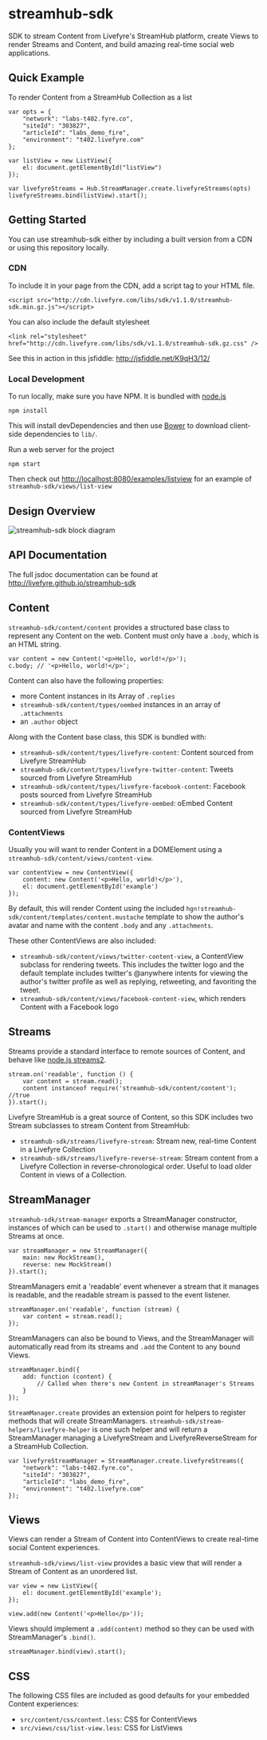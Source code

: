 # streamhub-sdk

SDK to stream Content from Livefyre's StreamHub platform, create Views to render Streams and Content, and build amazing real-time social web applications.

## Quick Example

To render Content from a StreamHub Collection as a list

    var opts = {
        "network": "labs-t402.fyre.co",
        "siteId": "303827",
        "articleId": "labs_demo_fire",
        "environment": "t402.livefyre.com"
    };
    
    var listView = new ListView({
        el: document.getElementById("listView")
    });

    var livefyreStreams = Hub.StreamManager.create.livefyreStreams(opts)
    livefyreStreams.bind(listView).start();

## Getting Started

You can use streamhub-sdk either by including a built version from a CDN or using this repository locally.

### CDN

To include it in your page from the CDN, add a script tag to your HTML file.

    <script src="http://cdn.livefyre.com/libs/sdk/v1.1.0/streamhub-sdk.min.gz.js"></script>

You can also include the default stylesheet

    <link rel="stylesheet" href="http://cdn.livefyre.com/libs/sdk/v1.1.0/streamhub-sdk.gz.css" />

See this in action in this jsfiddle: http://jsfiddle.net/K9qH3/12/

### Local Development

To run locally, make sure you have NPM. It is bundled with [node.js](http://nodejs.org/)

    npm install

This will install devDependencies and then use [Bower](https://github.com/twitter/bower) to download client-side dependencies to `lib/`.

Run a web server for the project

    npm start

Then check out [http://localhost:8080/examples/listview](http://localhost:8080/examples/listview) for an example of `streamhub-sdk/views/list-view`

## Design Overview

![streamhub-sdk block diagram](https://drive.google.com/uc?id=0BwAX440-rUypOFJfVU1LTElZUUU "streamhub-sdk block diagram")

## API Documentation

The full jsdoc documentation can be found at http://livefyre.github.io/streamhub-sdk

## Content

`streamhub-sdk/content/content` provides a structured base class to represent any Content on the web. Content must only have a `.body`, which is an HTML string.

    var content = new Content('<p>Hello, world!</p>');
    c.body; // '<p>Hello, world!</p>';

Content can also have the following properties:

* more Content instances in its Array of `.replies`
* `streamhub-sdk/content/types/oembed` instances in an array of `.attachments`
* an `.author` object

Along with the Content base class, this SDK is bundled with:

* `streamhub-sdk/content/types/livefyre-content`: Content sourced from Livefyre StreamHub
* `streamhub-sdk/content/types/livefyre-twitter-content`: Tweets sourced from Livefyre StreamHub
* `streamhub-sdk/content/types/livefyre-facebook-content`: Facebook posts sourced from Livefyre StreamHub
* `streamhub-sdk/content/types/livefyre-oembed`: oEmbed Content sourced from Livefyre StreamHub

### ContentViews

Usually you will want to render Content in a DOMElement using a `streamhub-sdk/content/views/content-view`.

    var contentView = new ContentView({
        content: new Content('<p>Hello, world!</p>'),
        el: document.getElementById('example')
    });

By default, this will render Content using the included `hgn!streamhub-sdk/content/templates/content.mustache` template to show the author's avatar and name with the content `.body` and any `.attachments`.

These other ContentViews are also included:

* `streamhub-sdk/content/views/twitter-content-view`, a ContentView subclass for rendering tweets. This includes the twitter logo and the default template includes twitter's @anywhere intents for viewing the author's twitter profile as well as replying, retweeting, and favoriting the tweet.
* `streamhub-sdk/content/views/facebook-content-view`, which renders Content with a Facebook logo  

## Streams

Streams provide a standard interface to remote sources of Content, and behave like [node.js streams2](http://nodejs.org/api/stream.html#stream_compatibility).

    stream.on('readable', function () {
        var content = stream.read();
        content instanceof require('streamhub-sdk/content/content'); //true
    }).start();

Livefyre StreamHub is a great source of Content, so this SDK includes two Stream subclasses to stream Content from StreamHub:

* `streamhub-sdk/streams/livefyre-stream`: Stream new, real-time Content in a Livefyre Collection
* `streamhub-sdk/streams/livefyre-reverse-stream`: Stream content from a Livefyre Collection in reverse-chronological order. Useful to load older Content in views of a Collection.

## StreamManager

`streamhub-sdk/stream-manager` exports a StreamManager constructor, instances of which can be used to `.start()` and otherwise manage multiple Streams at once.

    var streamManager = new StreamManager({
        main: new MockStream(),
        reverse: new MockStream()
    }).start();

StreamManagers emit a 'readable' event whenever a stream that it manages is readable, and the readable stream is passed to the event listener.

    streamManager.on('readable', function (stream) {
        var content = stream.read();
    });

StreamManagers can also be bound to Views, and the StreamManager will automatically read from its streams and `.add` the Content to any bound Views.

    streamManager.bind({
        add: function (content) {
            // Called when there's new Content in streamManager's Streams
        }
    });

`StreamManager.create` provides an extension point for helpers to register methods that will create StreamManagers. `streamhub-sdk/stream-helpers/livefyre-helper` is one such helper and will return a StreamManager managing a LivefyreStream and LivefyreReverseStream for a StreamHub Collection.

    var livefyreStreamManager = StreamManager.create.livefyreStreams({
        "network": "labs-t402.fyre.co",
        "siteId": "303827",
        "articleId": "labs_demo_fire",
        "environment": "t402.livefyre.com"
    });

## Views

Views can render a Stream of Content into ContentViews to create real-time social Content experiences.

`streamhub-sdk/views/list-view` provides a basic view that will render a Stream of Content as an unordered list.

    var view = new ListView({
        el: document.getElementById('example');
    });

    view.add(new Content('<p>Hello</p>'));

Views should implement a `.add(content)` method so they can be used with StreamManager's `.bind()`.

    streamManager.bind(view).start();

## CSS

The following CSS files are included as good defaults for your embedded Content experiences:

* `src/content/css/content.less`: CSS for ContentViews
* `src/views/css/list-view.less`: CSS for ListViews

